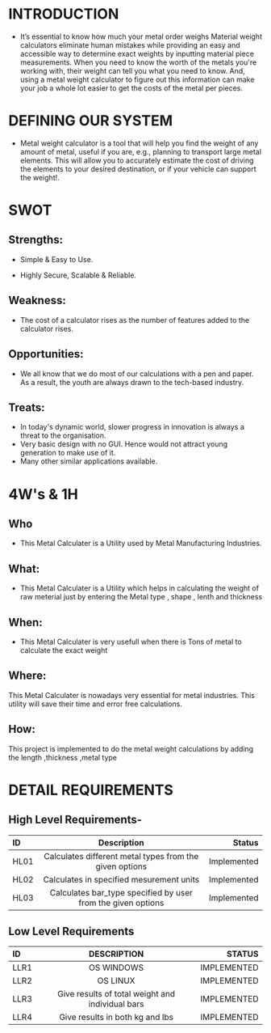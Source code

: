 # INTRODUCTION
* It’s essential to know how much your metal order weighs Material weight calculators eliminate human mistakes while providing an easy and accessible way to determine exact weights by inputting material piece measurements.
When you need to know the worth of the metals you're working with, their weight can tell you what you need to know. And, using a metal weight calculator to figure out this information can make your job a whole lot easier to get the costs of the metal per pieces.



# DEFINING OUR SYSTEM
* Metal weight calculator is a tool that will help you find the weight of any amount of metal, useful if you are, e.g., planning to transport large metal elements. This will allow you to accurately estimate the cost of driving the elements to your desired destination, or if your vehicle can support the weight!. 





# SWOT
## Strengths:
 *  Simple & Easy to Use.

 * Highly Secure, Scalable & Reliable.

## Weakness:
 * The cost of a calculator rises as the number of features added to the calculator rises.

## Opportunities:
*  We all know that we do most of our calculations with a pen and paper. As a result, the youth are always drawn to the tech-based industry.



## Treats: 
* In today's dynamic world, slower progress in innovation is always a threat to the organisation.
* Very basic design with no GUI. Hence would not attract young generation to make use of it.
* Many other similar applications available.

# 4W's & 1H
## Who
* This Metal Calculater is a Utility used by Metal Manufacturing Industries.

## What:
* This Metal Calculater is a Utility which helps in calculating the weight of raw meterial just by entering the Metal type , shape , lenth and thickness 

## When:
* This Metal Calculater is very usefull when there is Tons of metal to calculate the exact weight

## Where:
This Metal Calculater is nowadays very essential for metal industries. This utility will save their time and error free calculations.


## How:
This project is implemented to do the metal weight calculations by adding the length ,thickness ,metal type

# DETAIL REQUIREMENTS
## High Level Requirements-
|ID	        | Description	                                |Status
| :---         |     :---:      |          ---: |
|HL01	|Calculates different metal types from the given options	    |Implemented|
|HL02	|Calculates in specified mesurement units	    |Implemented|
|HL03	|Calculates bar_type specified by user from the given options	    |Implemented|

## Low Level Requirements

| ID	       | DESCRIPTION    | STATUS        |
| :---         |     :---:      |          ---: |
|LLR1	       | OS WINDOWS	    | IMPLEMENTED   |
|LLR2	       | OS LINUX	    | IMPLEMENTED   |
|LLR3	       | Give results of total weight and individual bars	    | IMPLEMENTED   |
|LLR4	       | Give results in both kg and lbs	    | IMPLEMENTED   |